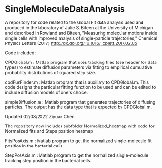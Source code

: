 # SingleMoleculeDataAnalysis
A repository for code related to the Global Fit data analysis used and produced in the laboratory of Julie S. Biteen at the University of Michigan and described in Rowland and Biteen, "Measuring molecular motions inside single cells with improved analysis of
single-particle trajectories," Chemical Physics Letters (2017) http://dx.doi.org/10.1016/j.cplett.2017.02.05

Code included:

CPDGlobal.m : Matlab program that uses tracking files (see header for data types) to estimate diffusion parameters via fitting to empirical cumulative probability distributions of squared step size.

cpdFunFinder.m : Matlab program that is auxiliary to CPDGlobal.m. This code designs the particular fitting function to be used and can be edited to include diffusion models of one's choice.

simpleDiffusion.m : Matlab program that generates trajectories of diffusing particles. The output has the data type that is expected by CPDGlobal.m.



Updated 02/08/2022 Ziyuan Chen

The repository now includes subfolder Normalized_heatmap with code for Normalized fits and Steps position heatmap

FitsPosAxis.m : Matlab program to get the normalized single-molecule fit position in the bacterial cells.

StepPosAxis.m : Matlab program to get the normalized single-molecule tracking step position in the bacterial cells.

